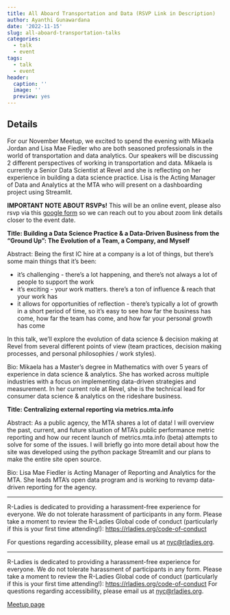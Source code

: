 ```yaml
---
title: All Aboard Transportation and Data (RSVP Link in Description)
author: Ayanthi Gunawardana
date: '2022-11-15'
slug: all-aboard-transportation-talks
categories:
  - talk
  - event
tags:
  - talk
  - event
header:
  caption: ''
  image: ''
  preview: yes
---
```


## Details

For our November Meetup, we excited to spend the evening with Mikaela Jordan and Lisa Mae Fiedler who are both seasoned professionals in the world of transportation and data analytics. Our speakers will be discussing 2 different perspectives of working in transportation and data. Mikaela is currently a Senior Data Scientist at Revel and she is reflecting on her experience in building a data science practice. Lisa is the Acting Manager of Data and Analytics at the MTA who will present on a dashboarding project using Streamlit.

**IMPORTANT NOTE ABOUT RSVPs!**
This will be an online event, please also rsvp via this [google form](https://docs.google.com/forms/d/e/1FAIpQLScOzHzyQC15HfA-giclFioIfIVtW3Xyn3-HaGQOrpU8267t1Q/viewform) so we can reach out to you about zoom link details closer to the event date.

**Title: Building a Data Science Practice & a Data-Driven Business from the “Ground Up”: The Evolution of a Team, a Company, and Myself**

Abstract: Being the first IC hire at a company is a lot of things, but there’s some main things that it’s been:

* it’s challenging - there’s a lot happening, and there’s not always a lot of people to support the work
* it’s exciting - your work matters. there’s a ton of influence & reach that your work has
* it allows for opportunities of reflection - there’s typically a lot of growth in a short period of time, so it’s easy to see how far the business has come, how far the team has come, and how far your personal growth has come

In this talk, we’ll explore the evolution of data science & decision making at Revel from several different points of view (team practices, decision making processes, and personal philosophies / work styles).

Bio: Mikaela has a Master’s degree in Mathematics with over 5 years of experience in data science & analytics. She has worked across multiple industries with a focus on implementing data-driven strategies and measurement. In her current role at Revel, she is the technical lead for consumer data science & analytics on the rideshare business.


**Title: Centralizing external reporting via metrics.mta.info**

Abstract: As a public agency, the MTA shares a lot of data! I will overview the past, current, and future situation of MTA’s public performance metric reporting and how our recent launch of metrics.mta.info (beta) attempts to solve for some of the issues. I will briefly go into more detail about how the site was developed using the python package Streamlit and our plans to make the entire site open source.

Bio: Lisa Mae Fiedler is Acting Manager of Reporting and Analytics for the MTA. She leads MTA’s open data program and is working to revamp data-driven reporting for the agency.

---
R-Ladies is dedicated to providing a harassment-free experience for everyone. We do not tolerate harassment of participants in any form. Please take a moment to review the R-Ladies Global code of conduct (particularly if this is your first time attending!): https://rladies.org/code-of-conduct

For questions regarding accessibility, please email us at nyc@rladies.org.

---

R-Ladies is dedicated to providing a harassment-free experience for everyone. We do not tolerate harassment of participants in any form. Please take a moment to review the R-Ladies Global code of conduct (particularly if this is your first time attending!): https://rladies.org/code-of-conduct
For questions regarding accessibility, please email us at nyc@rladies.org.

[Meetup page](https://www.meetup.com/rladies-newyork/events/289547402/)